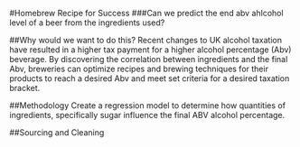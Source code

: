 #Homebrew Recipe for Success
###Can we predict the end abv ahlcohol level of a beer from the ingredients used?

##Why would we want to do this?
Recent changes to UK alcohol taxation have resulted in a higher tax payment for a higher alcohol percentage (Abv) beverage. By discovering the correlation between ingredients and the final Abv, breweries can optimize recipes and brewing techniques for their products to reach a desired Abv and meet set criteria for a desired taxation bracket.

##Methodology
Create a regression model to determine how quantities of ingredients, specifically sugar influence the final ABV alcohol percentage.

##Sourcing and Cleaning

